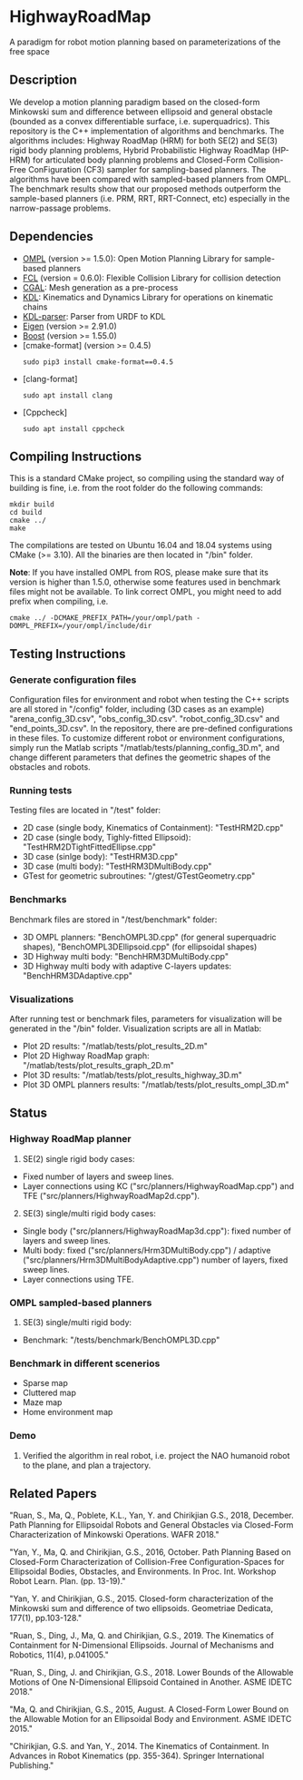 # HighwayRoadMap
A paradigm for robot motion planning based on parameterizations of the free space

## Description
We develop a motion planning paradigm based on the closed-form Minkowski sum and difference between ellipsoid and general obstacle (bounded as a convex differentiable surface, i.e. superquadrics). This repository is the C++ implementation of algorithms and benchmarks. The algorithms includes: Highway RoadMap (HRM) for both SE(2) and SE(3) rigid body planning problems, Hybrid Probabilistic Highway RoadMap (HP-HRM) for articulated body planning problems and Closed-Form Collision-Free ConFiguration (CF3) sampler for sampling-based planners. The algorithms have been compared with sampled-based planners from OMPL. The benchmark results show that our proposed methods outperform the sample-based planners (i.e. PRM, RRT, RRT-Connect, etc) especially in the narrow-passage problems.

## Dependencies
- [OMPL](https://ompl.kavrakilab.org/installation.html) (version >= 1.5.0): Open Motion Planning Library for sample-based planners
- [FCL](https://github.com/flexible-collision-library/fcl) (version = 0.6.0): Flexible Collision Library for collision detection
- [CGAL](https://www.cgal.org/): Mesh generation as a pre-process
- [KDL](https://orocos.org/wiki/orocos/kdl-wiki.html): Kinematics and Dynamics Library for operations on kinematic chains
- [KDL-parser](http://wiki.ros.org/kdl_parser): Parser from URDF to KDL
- [Eigen](http://eigen.tuxfamily.org/index.php?title=Main_Page) (version >= 2.91.0)
- [Boost](https://www.boost.org/) (version >= 1.55.0)
- [cmake-format] (version >= 0.4.5)
    ```
    sudo pip3 install cmake-format==0.4.5
    ```
- [clang-format]
    ```
    sudo apt install clang
    ```
- [Cppcheck]
    ```
    sudo apt install cppcheck
    ```

## Compiling Instructions
This is a standard CMake project, so compiling using the standard way of building is fine, i.e. from the root folder do the following commands:
```
mkdir build
cd build
cmake ../
make
```
The compilations are tested on Ubuntu 16.04 and 18.04 systems using CMake (>= 3.10). All the binaries are then located in "/bin" folder.

**Note**: If you have installed OMPL from ROS, please make sure that its version is higher than 1.5.0, otherwise some features used in benchmark files might not be available. To link correct OMPL, you might need to add prefix when compiling, i.e.
```
cmake ../ -DCMAKE_PREFIX_PATH=/your/ompl/path -DOMPL_PREFIX=/your/ompl/include/dir
```

## Testing Instructions
### Generate configuration files
Configuration files for environment and robot when testing the C++ scripts are all stored in "/config" folder, including (3D cases as an example) "arena_config_3D.csv", "obs_config_3D.csv". "robot_config_3D.csv" and "end_points_3D.csv". In the repository, there are pre-defined configurations in these files. To customize different robot or environment configurations, simply run the Matlab scripts "/matlab/tests/planning_config_3D.m", and change different parameters that defines the geometric shapes of the obstacles and robots.

### Running tests
Testing files are located in "/test" folder:
- 2D case (single body, Kinematics of Containment): "TestHRM2D.cpp"
- 2D case (single body, Tighly-fitted Ellipsoid): "TestHRM2DTightFittedEllipse.cpp"
- 3D case (sinlge body): "TestHRM3D.cpp"
- 3D case (multi body): "TestHRM3DMultiBody.cpp"
- GTest for geometric subroutines: "/gtest/GTestGeometry.cpp"

### Benchmarks
Benchmark files are stored in "/test/benchmark" folder:
- 3D OMPL planners: "BenchOMPL3D.cpp" (for general superquadric shapes), "BenchOMPL3DEllipsoid.cpp" (for ellipsoidal shapes)
- 3D Highway multi body: "BenchHRM3DMultiBody.cpp"
- 3D Highway multi body with adaptive C-layers updates: "BenchHRM3DAdaptive.cpp"

### Visualizations
After running test or benchmark files, parameters for visualization will be generated in the "/bin" folder. Visualization scripts are all in Matlab:
- Plot 2D results: "/matlab/tests/plot_results_2D.m"
- Plot 2D Highway RoadMap graph: "/matlab/tests/plot_results_graph_2D.m"
- Plot 3D results: "/matlab/tests/plot_results_highway_3D.m"
- Plot 3D OMPL planners results: "/matlab/tests/plot_results_ompl_3D.m"

## Status
### Highway RoadMap planner
1. SE(2) single rigid body cases: 
- Fixed number of layers and sweep lines.
- Layer connections using KC ("src/planners/HighwayRoadMap.cpp") and TFE ("src/planners/HighwayRoadMap2d.cpp").

2. SE(3) single/multi rigid body cases:
- Single body ("src/planners/HighwayRoadMap3d.cpp"): fixed number of layers and sweep lines.
- Multi body: fixed ("src/planners/Hrm3DMultiBody.cpp") / adaptive ("src/planners/Hrm3DMultiBodyAdaptive.cpp") number of layers, fixed sweep lines.
- Layer connections using TFE.

### OMPL sampled-based planners
1. SE(3) single/multi rigid body:
- Benchmark: "/tests/benchmark/BenchOMPL3D.cpp"

### Benchmark in different scenerios
- Sparse map
- Cluttered map
- Maze map
- Home environment map

### Demo
1. Verified the algorithm in real robot, i.e. project the NAO humanoid robot to the plane, and plan a trajectory.

## Related Papers
"Ruan, S., Ma, Q., Poblete, K.L., Yan, Y. and Chirikjian G.S., 2018, December. Path Planning for Ellipsoidal Robots and General Obstacles via Closed-Form Characterization of Minkowski Operations. WAFR 2018."

"Yan, Y., Ma, Q. and Chirikjian, G.S., 2016, October. Path Planning Based on Closed-Form Characterization of Collision-Free Configuration-Spaces for Ellipsoidal Bodies, Obstacles, and Environments. In Proc. Int. Workshop Robot Learn. Plan. (pp. 13-19)."

"Yan, Y. and Chirikjian, G.S., 2015. Closed-form characterization of the Minkowski sum and difference of two ellipsoids. Geometriae Dedicata, 177(1), pp.103-128."

"Ruan, S., Ding, J., Ma, Q. and Chirikjian, G.S., 2019. The Kinematics of Containment for N-Dimensional Ellipsoids. Journal of Mechanisms and Robotics, 11(4), p.041005."

"Ruan, S., Ding, J. and Chirikjian, G.S., 2018. Lower Bounds of the Allowable Motions of One N-Dimensional Ellipsoid Contained in Another. ASME IDETC 2018."

"Ma, Q. and Chirikjian, G.S., 2015, August. A Closed-Form Lower Bound on the Allowable Motion for an Ellipsoidal Body and Environment. ASME IDETC 2015."

"Chirikjian, G.S. and Yan, Y., 2014. The Kinematics of Containment. In Advances in Robot Kinematics (pp. 355-364). Springer International Publishing."

